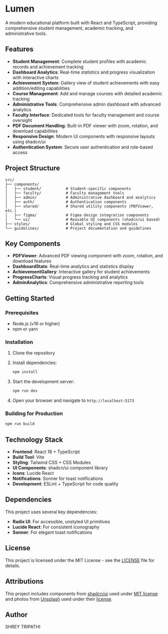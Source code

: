 # Lumen

A modern educational platform built with React and TypeScript, providing comprehensive student management, academic tracking, and administrative tools.

## Features

- **Student Management**: Complete student profiles with academic records and achievement tracking
- **Dashboard Analytics**: Real-time statistics and progress visualization with interactive charts
- **Achievement System**: Gallery view of student achievements with easy addition/editing capabilities
- **Course Management**: Add and manage courses with detailed academic tracking
- **Administrative Tools**: Comprehensive admin dashboard with advanced analytics
- **Faculty Interface**: Dedicated tools for faculty management and course oversight
- **PDF Document Handling**: Built-in PDF viewer with zoom, rotation, and download capabilities
- **Responsive Design**: Modern UI components with responsive layouts using shadcn/ui
- **Authentication System**: Secure user authentication and role-based access

## Project Structure

```
src/
├── components/
│   ├── student/           # Student-specific components
│   ├── faculty/           # Faculty management tools
│   ├── admin/             # Administrative dashboard and analytics
│   ├── auth/              # Authentication components
│   ├── shared/            # Shared utility components (PDFViewer, etc.)
│   ├── figma/             # Figma design integration components
│   └── ui/                # Reusable UI components (shadcn/ui based)
├── styles/                # Global styling and CSS modules
└── guidelines/            # Project documentation and guidelines
```

## Key Components

- **PDFViewer**: Advanced PDF viewing component with zoom, rotation, and download features
- **DashboardStats**: Real-time analytics and statistics display
- **AchievementGallery**: Interactive gallery for student achievements
- **ProgressCharts**: Visual progress tracking and analytics
- **AdminAnalytics**: Comprehensive administrative reporting tools

## Getting Started

### Prerequisites

- Node.js (v16 or higher)
- npm or yarn

### Installation

1. Clone the repository
2. Install dependencies:
   ```bash
   npm install
   ```

3. Start the development server:
   ```bash
   npm run dev
   ```

4. Open your browser and navigate to `http://localhost:5173`

### Building for Production

```bash
npm run build
```

## Technology Stack

- **Frontend**: React 18 + TypeScript
- **Build Tool**: Vite
- **Styling**: Tailwind CSS + CSS Modules
- **UI Components**: shadcn/ui component library
- **Icons**: Lucide React
- **Notifications**: Sonner for toast notifications
- **Development**: ESLint + TypeScript for code quality

## Dependencies

This project uses several key dependencies:
- **Radix UI**: For accessible, unstyled UI primitives
- **Lucide React**: For consistent iconography
- **Sonner**: For elegant toast notifications

## License

This project is licensed under the MIT License - see the [LICENSE](LICENSE) file for details.

## Attributions

This project includes components from [shadcn/ui](https://ui.shadcn.com/) used under [MIT license](https://github.com/shadcn-ui/ui/blob/main/LICENSE.md) and photos from [Unsplash](https://unsplash.com) used under their [license](https://unsplash.com/license).

## Author

SHREY TRIPATHI
